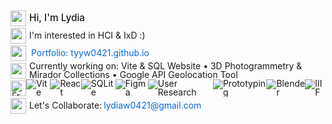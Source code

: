 <div style="font-family: -apple-system, sans-serif; line-height: 1;">
  <div style="display: flex; align-items: center; height: 28px;">
    <img src="https://raw.githubusercontent.com/Tarikul-Islam-Anik/Animated-Fluent-Emojis/master/Emojis/Smilies/Partying%20Face.png" width="25" height="25" style="margin-right: 5px;"/>
    <span style="font-size: 1.1em; font-weight: 500;">Hi, I'm Lydia</span>
  </div>
  <div style="display: flex; align-items: center; height: 28px;">
    <img src="https://raw.githubusercontent.com/Tarikul-Islam-Anik/Animated-Fluent-Emojis/master/Emojis/Smilies/Growing%20Heart.png" width="25" height="25" style="margin-right: 5px;"/>
    I'm interested in HCI & IxD :)
  </div>
  <div style="display: flex; align-items: center; height: 28px;">
    <img src="https://raw.githubusercontent.com/Tarikul-Islam-Anik/Animated-Fluent-Emojis/master/Emojis/Travel%20and%20places/Star.png" width="25" height="25" style="margin-right: 5px;"/>
    <a href="https://tyyw0421.github.io" style="color: #0969da; text-decoration: none; margin-left: 3px;">Portfolio: tyyw0421.github.io</a>
  </div>
  <div style="display: flex; align-items: center; height: 28px;">
    <img src="https://raw.githubusercontent.com/Tarikul-Islam-Anik/Animated-Fluent-Emojis/master/Emojis/Smilies/Robot.png" width="25" height="25" style="margin-right: 5px;"/>
    Currently working on: Vite & SQL Website • 3D Photogrammetry & Mirador Collections • Google API Geolocation Tool
  </div>
  
  <!-- Spacer & Skills Section -->
  <div style="display: flex; align-items: center; height: 28px;">
    <img src="https://raw.githubusercontent.com/Tarikul-Islam-Anik/Animated-Fluent-Emojis/master/Emojis/Animals/Front-Facing%20Baby%20Chick.png" alt="Front-Facing Baby Chick" width="25" height="25" />
      <img src="https://img.shields.io/badge/Vite-646CFF?logo=vite&logoColor=white" alt="Vite">
      <img src="https://img.shields.io/badge/React-61DAFB?logo=react&logoColor=black" alt="React">
      <img src="https://img.shields.io/badge/SQLite-003B57?logo=sqlite&logoColor=white" alt="SQLite">
      <img src="https://img.shields.io/badge/Figma-F24E1E?logo=figma&logoColor=white" alt="Figma">
      <img src="https://img.shields.io/badge/User_Research-FF6E3A" alt="User Research">
      <img src="https://img.shields.io/badge/Prototyping-4285F4" alt="Prototyping">
      <img src="https://img.shields.io/badge/Blender-F5792A?logo=blender&logoColor=white" alt="Blender">
      <img src="https://img.shields.io/badge/IIIF-FF6E3A?logo=iiif&logoColor=white" alt="IIIF">
  </div>
  
  <div style="display: flex; align-items: center; height: 28px;">
    <img src="https://raw.githubusercontent.com/Tarikul-Islam-Anik/Animated-Fluent-Emojis/master/Emojis/Travel%20and%20places/Rocket.png" width="25" height="25" style="margin-right: 5px;"/>
    Let's Collaborate: <a href="mailto:lydiaw0421@gmail.com" style="color: #0969da; text-decoration: none; margin-left: 3px;">lydiaw0421@gmail.com</a>
  </div>
</div>

<!---
TianyunWang0421/TianyunWang0421 is a ✨ special ✨ repository because its `README.md` (this file) appears on your GitHub profile.
You can click the Preview link to take a look at your changes.
--->

<!-- [![Top Langs](https://github-readme-stats.vercel.app/api/top-langs/?username=TianyunWang0421)](https://github.com/TianyunWang0421/github-readme-stats) -->

